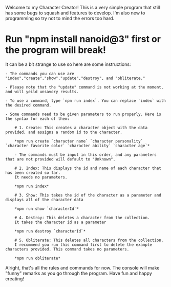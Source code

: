 Welcome to my Character Creator!
This is a very simple program that still has some bugs to squash and features to develop. I'm also new to programming so try not to mind the errors too hard.

# Run "npm install nanoid@3" first or the program will break!

It can be a bit strange to use so here are some instructions:

    - The commands you can use are "index","create","show","update","destroy", and "obliterate."

    - Please note that the "update" command is not working at the moment, and will yeild unsavory results.

    - To use a command, type `npm run index`. You can replace `index` with the desired command.

    - Some commands need to be given parameters to run properly. Here is the syntax for each of them:

        # 1. Create: This creates a character object with the data provided, and assigns a random id to the character.

        *npm run create `character name` `character personality` `character favorite color` `character ability` `character age`*

        - The commands must be input in this order, and any parameters that are not provided will default to "Unknown". 

        # 2. Index: This displays the id and name of each character that has been created so far. 
        It needs no parameters.

        *npm run index*

        # 3. Show: This takes the id of the character as a parameter and displays all of the character data

        *npm run show `characterId`*

        # 4. Destroy: This deletes a character from the collection.
        It takes the character id as a parameter

        *npm run destroy `characterId`*

        # 5. Obliterate: This deletes all characters from the collection.
        I recommend you run this command first to delete the example characters provided. This command takes no parameters.

        *npm run obliterate*

Alright, that's all the rules and commands for now. The console will make "funny" remarks as you go through the program. Have fun and happy creating!





